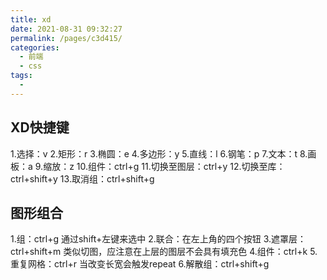 ```yaml
---
title: xd
date: 2021-08-31 09:32:27
permalink: /pages/c3d415/
categories:
  - 前端
  - css
tags:
  - 
---
```

## XD快捷键
1.选择：v
2.矩形：r
3.椭圆：e
4.多边形：y
5.直线：l
6.钢笔：p
7.文本：t
8.画板：a
9.缩放：z
10.组件：ctrl+g
11.切换至图层：ctrl+y
12.切换至库：ctrl+shift+y
13.取消组：ctrl+shift+g

## 图形组合
1.组：ctrl+g
通过shift+左键来选中
2.联合：在左上角的四个按钮
3.遮罩层：ctrl+shift+m
类似切图，应注意在上层的图层不会具有填充色
4.组件：ctrl+k
5.重复网格：ctrl+r
当改变长宽会触发repeat
6.解散组：ctrl+shift+g